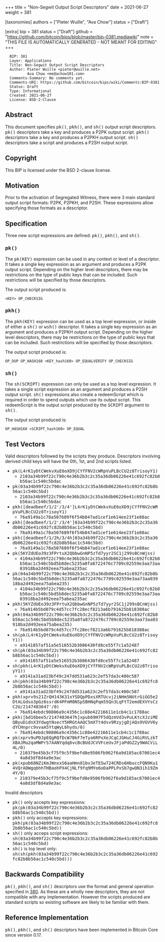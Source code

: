 
+++
title = "Non-Segwit Output Script Descriptors"
date = 2021-06-27
weight = 381

[taxonomies]
authors = ["Pieter Wuille", "Ava Chow"]
status = ["Draft"]

[extra]
bip = 381
status = ["Draft"]
github = "https://github.com/bitcoin/bips/blob/master/bip-0381.mediawiki"
note = "THIS FILE IS AUTOMATICALLY GENERATED - NOT MEANT FOR EDITING"
+++

```
  BIP: 381
  Layer: Applications
  Title: Non-Segwit Output Script Descriptors
  Author: Pieter Wuille <pieter@wuille.net>
          Ava Chow <me@achow101.com>
  Comments-Summary: No comments yet.
  Comments-URI: https://github.com/bitcoin/bips/wiki/Comments:BIP-0381
  Status: Draft
  Type: Informational
  Created: 2021-06-27
  License: BSD-2-Clause
```

<h2>Abstract</h2>


This document specifies <tt>pk()</tt>, <tt>pkh()</tt>, and <tt>sh()</tt> output script descriptors.
<tt>pk()</tt> descriptors take a key and produces a P2PK output script.
<tt>pkh()</tt> descriptors take a key and produces a P2PKH output script.
<tt>sh()</tt> descriptors take a script and produces a P2SH output script.

<h2>Copyright</h2>


This BIP is licensed under the BSD 2-clause license.

<h2>Motivation</h2>


Prior to the activation of Segregated Witness, there were 3 main standard output script formats: P2PK, P2PKH, and P2SH.
These expressions allow specifying those formats as a descriptor.

<h2>Specification</h2>


Three new script expressions are defined: <tt>pk()</tt>, <tt>pkh()</tt>, and <tt>sh()</tt>.

<h3><tt>pk()</tt></h3>


The <tt>pk(KEY)</tt> expression can be used in any context or level of a descriptor.
It takes a single key expression as an argument and produces a P2PK output script.
Depending on the higher level descriptors, there may be restrictions on the type of public keys that can be included.
Such restrictions will be specified by those descriptors.

The output script produced is:
```
<KEY> OP_CHECKSIG
```

<h3><tt>pkh()</tt></h3>


The <tt>pkh(KEY)</tt> expression can be used as a top level expression, or inside of either a <tt>sh()</tt> or <tt>wsh()</tt> descriptor.
It takes a single key expression as an argument and produces a P2PKH output script.
Depending on the higher level descriptors, there may be restrictions on the type of public keys that can be included.
Such restrictions will be specified by those descriptors.

The output script produced is:
```
OP_DUP OP_HASH160 <KEY_hash160> OP_EQUALVERIFY OP_CHECKSIG
```

<h3><tt>sh()</tt></h3>


The <tt>sh(SCRIPT)</tt> expression can only be used as a top level expression.
It takes a single script expression as an argument and produces a P2SH output script.
<tt>sh()</tt> expressions also create a redeemScript which is required in order to spend outputs which use its output script.
This redeemScript is the output script produced by the <tt>SCRIPT</tt> argument to <tt>sh()</tt>.

The output script produced is:
```
OP_HASH160 <SCRIPT_hash160> OP_EQUAL
```

<h2>Test Vectors</h2>


Valid descriptors followed by the scripts they produce. Descriptors involving derived child keys will have the 0th, 1st, and 2nd scripts listed.

*  <tt>pk(L4rK1yDtCWekvXuE6oXD9jCYfFNV2cWRpVuPLBcCU2z8TrisoyY1)</tt>
    *  <tt>2103a34b99f22c790c4e36b2b3c2c35a36db06226e41c692fc82b8b56ac1c540c5bdac</tt>
*  <tt>pk(03a34b99f22c790c4e36b2b3c2c35a36db06226e41c692fc82b8b56ac1c540c5bd)</tt>
    *  <tt>2103a34b99f22c790c4e36b2b3c2c35a36db06226e41c692fc82b8b56ac1c540c5bdac</tt>
*  <tt>pkh([deadbeef/1/2'/3/4']L4rK1yDtCWekvXuE6oXD9jCYfFNV2cWRpVuPLBcCU2z8TrisoyY1)</tt>
    *  <tt>76a9149a1c78a507689f6f54b847ad1cef1e614ee23f1e88ac</tt>
*  <tt>pkh([deadbeef/1/2'/3/4']03a34b99f22c790c4e36b2b3c2c35a36db06226e41c692fc82b8b56ac1c540c5bd)</tt>
    *  <tt>76a9149a1c78a507689f6f54b847ad1cef1e614ee23f1e88ac</tt>
*  <tt>pkh([deadbeef/1/2h/3/4h]03a34b99f22c790c4e36b2b3c2c35a36db06226e41c692fc82b8b56ac1c540c5bd)</tt>
    *  <tt>76a9149a1c78a507689f6f54b847ad1cef1e614ee23f1e88ac</tt>
*  <tt>pk(5KYZdUEo39z3FPrtuX2QbbwGnNP5zTd7yyr2SC1j299sBCnWjss)</tt>
    *  <tt>4104a34b99f22c790c4e36b2b3c2c35a36db06226e41c692fc82b8b56ac1c540c5bd5b8dec5235a0fa8722476c7709c02559e3aa73aa03918ba2d492eea75abea235ac</tt>
*  <tt>pk(04a34b99f22c790c4e36b2b3c2c35a36db06226e41c692fc82b8b56ac1c540c5bd5b8dec5235a0fa8722476c7709c02559e3aa73aa03918ba2d492eea75abea235)</tt>
    *  <tt>4104a34b99f22c790c4e36b2b3c2c35a36db06226e41c692fc82b8b56ac1c540c5bd5b8dec5235a0fa8722476c7709c02559e3aa73aa03918ba2d492eea75abea235ac</tt>
*  <tt>pkh(5KYZdUEo39z3FPrtuX2QbbwGnNP5zTd7yyr2SC1j299sBCnWjss)</tt>
    *  <tt>76a914b5bd079c4d57cc7fc28ecf8213a6b791625b818388ac</tt>
*  <tt>pkh(04a34b99f22c790c4e36b2b3c2c35a36db06226e41c692fc82b8b56ac1c540c5bd5b8dec5235a0fa8722476c7709c02559e3aa73aa03918ba2d492eea75abea235)</tt>
    *  <tt>76a914b5bd079c4d57cc7fc28ecf8213a6b791625b818388ac</tt>
*  <tt>sh(pk(L4rK1yDtCWekvXuE6oXD9jCYfFNV2cWRpVuPLBcCU2z8TrisoyY1))</tt>
    *  <tt>a9141857af51a5e516552b3086430fd8ce55f7c1a52487</tt>
*  <tt>sh(pk(03a34b99f22c790c4e36b2b3c2c35a36db06226e41c692fc82b8b56ac1c540c5bd))</tt>
    *  <tt>a9141857af51a5e516552b3086430fd8ce55f7c1a52487</tt>
*  <tt>sh(pkh(L4rK1yDtCWekvXuE6oXD9jCYfFNV2cWRpVuPLBcCU2z8TrisoyY1))</tt>
    *  <tt>a9141a31ad23bf49c247dd531a623c2ef57da3c400c587</tt>
*  <tt>sh(pkh(03a34b99f22c790c4e36b2b3c2c35a36db06226e41c692fc82b8b56ac1c540c5bd))</tt>
    *  <tt>a9141a31ad23bf49c247dd531a623c2ef57da3c400c587</tt>
*  <tt>pkh(xprv9s21ZrQH143K31xYSDQpPDxsXRTUcvj2iNHm5NUtrGiGG5e2DtALGdso3pGz6ssrdK4PFmM8NSpSBHNqPqm55Qn3LqFtT2emdEXVYsCzC2U/2147483647'/0)</tt>
    *  <tt>76a914ebdc90806a9c4356c1c88e42216611e1cb4c1c1788ac</tt>
*  <tt>pkh([bd16bee5/2147483647h]xpub69H7F5dQzmVd3vPuLKtcXJziMEQByuDidnX3YdwgtNsecY5HRGtAAQC5mXTt4dsv9RzyjgDjAQs9VGVV6ydYCHnprc9vvaA5YtqWyL6hyds/0)</tt>
    *  <tt>76a914ebdc90806a9c4356c1c88e42216611e1cb4c1c1788ac</tt>
*  <tt>pk(xprv9uPDJpEQgRQfDcW7BkF7eTya6RPxXeJCqCJGHuCJ4GiRVLzkTXBAJMu2qaMWPrS7AANYqdq6vcBcBUdJCVVFceUvJFjaPdGZ2y9WACViL4L/0)</tt>
    *  <tt>210379e45b3cf75f9c5f9befd8e9506fb962f6a9d185ac87001ec44a8d3df8d4a9e3ac</tt>
*  <tt>pk(xpub68NZiKmJWnxxS6aaHmn81bvJeTESw724CRDs6HbuccFQN9Ku14VQrADWgqbhhTHBaohPX4CjNLf9fq9MYo6oDaPPLPxSb7gwQN3ih19Zm4Y/0)</tt>
    *  <tt>210379e45b3cf75f9c5f9befd8e9506fb962f6a9d185ac87001ec44a8d3df8d4a9e3ac</tt>


Invalid descriptors

*  <tt>pk()</tt> only accepts key expressions: <tt>pk(pk(03a34b99f22c790c4e36b2b3c2c35a36db06226e41c692fc82b8b56ac1c540c5bd))</tt>
*  <tt>pkh()</tt> only accepts key expressions: <tt>pkh(pk(03a34b99f22c790c4e36b2b3c2c35a36db06226e41c692fc82b8b56ac1c540c5bd))</tt>
*  <tt>sh()</tt> only acceps script expressions: <tt>sh(03a34b99f22c790c4e36b2b3c2c35a36db06226e41c692fc82b8b56ac1c540c5bd)</tt>
*  <tt>sh()</tt> is top level only: <tt>sh(sh(pkh(03a34b99f22c790c4e36b2b3c2c35a36db06226e41c692fc82b8b56ac1c540c5bd)))</tt>


<h2>Backwards Compatibility</h2>


<tt>pk()</tt>, <tt>pkh()</tt>, and <tt>sh()</tt> descriptors use the format and general operation specified in <a href="/380" target="_blank">380</a>.
As these are a wholly new descriptors, they are not compatible with any implementation.
However the scripts produced are standard scripts so existing software are likely to be familiar with them.

<h2>Reference Implementation</h2>


<tt>pk()</tt>, <tt>pkh()</tt>, and <tt>sh()</tt> descriptors have been implemented in Bitcoin Core since version 0.17.

